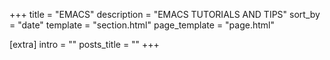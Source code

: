 +++
title = "EMACS" 
description = "EMACS TUTORIALS AND TIPS"
sort_by = "date"
template = "section.html"
page_template = "page.html"

[extra]
intro = ""
posts_title = ""
+++
